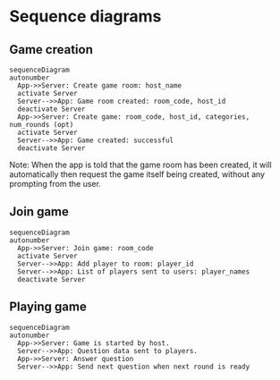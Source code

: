 # Sequence diagrams

## Game creation

```mermaid
sequenceDiagram
autonumber
  App->>Server: Create game room: host_name
  activate Server
  Server-->>App: Game room created: room_code, host_id
  deactivate Server
  App->>Server: Create game: room_code, host_id, categories, num_rounds (opt)
  activate Server
  Server-->>App: Game created: successful
  deactivate Server
```
Note: When the app is told that the game room has been created, it will automatically then request the game itself being created, without any prompting from the user.

## Join game

```mermaid
sequenceDiagram
autonumber
  App->>Server: Join game: room_code
  activate Server
  Server-->>App: Add player to room: player_id
  Server-->>App: List of players sent to users: player_names
  deactivate Server
```

## Playing game

```mermaid
sequenceDiagram
autonumber
  App->>Server: Game is started by host.
  Server-->>App: Question data sent to players.
  App->>Server: Answer question
  Server-->>App: Send next question when next round is ready
```

